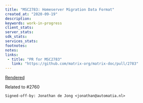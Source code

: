 ```yaml
---
title: "MSC2783: Homeserver Migration Data Format"
created_at: "2020-09-19"
description:
keywords: work-in-progress
client_stats:
server_stats:
sdk_stats:
services_stats:
footnotes:
notes:
links:
 - title: "PR for MSC2783"
   link: "https://github.com/matrix-org/matrix-doc/pull/2783"
---
```

[Rendered](https://github.com/ShadowJonathan/matrix-doc/blob/prop/hs-data/proposals/2783-homeserver-migration-data-format.md)

Related to #2760

`Signed-off-by: Jonathan de Jong <jonathan@automatia.nl>`
